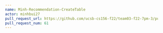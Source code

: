 ```yaml
---
name: Minh-Recommendation-CreateTable
actor: minhbui27
pull_request_url: https://github.com/ucsb-cs156-f22/team03-f22-7pm-3/pull/61
pull_request_num: 61
---
```

